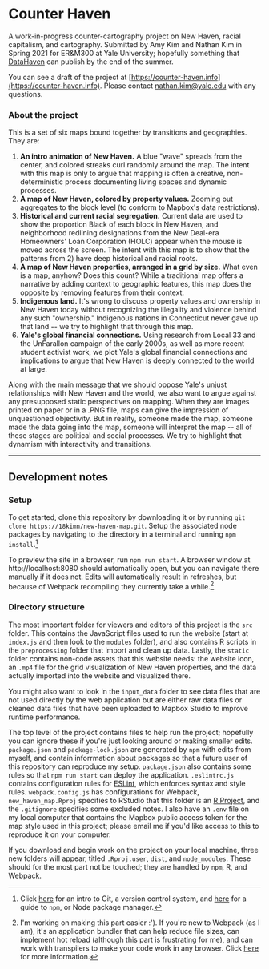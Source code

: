 # Counter Haven

A work-in-progress counter-cartography project on New Haven, racial capitalism, and cartography. Submitted by Amy Kim and Nathan Kim in Spring 2021 for ER&M300 at Yale University; hopefully something that [DataHaven](https://github.com/CT-Data-Haven) can publish by the end of the summer.

You can see a draft of the project at [https://counter-haven.info](https://counter-haven.info). Please contact [nathan.kim@yale.edu](nathan.kim@yale.edu) with any questions. 

### About the project

This is a set of six maps bound together by transitions and geographies. They are: 

1. **An intro animation of New Haven.** A blue "wave" spreads from the center, and colored streaks curl randomly around the map. The intent with this map is only to argue that mapping is often a creative, non-deterministic process documenting living spaces and dynamic processes. 
2. **A map of New Haven, colored by property values.** Zooming out aggregates to the block level (to conform to Mapbox's data restrictions). 
3. **Historical and current racial segregation.** Current data are used to show the proportion Black of each block in New Haven, and neighborhood redlining designations from the New Deal-era Homeowners' Loan Corporation (HOLC) appear when the mouse is moved across the screen. The intent with this map is to show that the patterns from 2) have deep historical and racial roots. 
4. **A map of New Haven properties, arranged in a grid by size.** What even is a map, anyhow? Does this count? While a traditional map offers a narrative by adding context to geographic features, this map does the opposite by removing features from their context. 
5. **Indigenous land.** It's wrong to discuss property values and ownership in New Haven today without recognizing the illegality and violence behind any such "ownership." Indigenous nations in Connecticut never gave up that land -- we try to highlight that through this map. 
6. **Yale's global financial connections.** Using research from Local 33 and the UnFarallon campaign of the early 2000s, as well as more recent student activist work, we plot Yale's global financial connections and implications to argue that New Haven is deeply connected to the world at large. 

Along with the main message that we should oppose Yale's unjust relationships with New Haven and the world, we also want to argue against any presupposed static perspectives on mapping. When they are images printed on paper or in a .PNG file, maps can give the impression of unquestioned objectivity. But in reality, someone made the map, someone made the data going into the map, someone will interpret the map -- all of these stages are political and social processes. We try to highlight that dynamism with interactivity and transitions. 

____

## Development notes

### Setup

To get started, clone this repository by downloading it or by running `git clone https://18kimn/new-haven-map.git`. Setup the associated node packages by navigating to the directory in a terminal and running `npm install`.[^1] 

To preview the site in a browser, run `npm run start`. A browser window at http://localhost:8080 should automatically open, but you can navigate there manually if it does not. Edits will automatically result in refreshes, but because of Webpack recompiling they currently take a while.[^2] 

### Directory structure

The most important folder for viewers and editors of this project is the `src` folder. This contains the JavaScript files used to run the website (start at `index.js` and then look to the `modules` folder), and also contains R scripts in the `preprocessing` folder that import and clean up data. Lastly, the `static` folder contains non-code assets that this website needs: the website icon, an `.mp4` file for the grid visualization of New Haven properties, and the data actually imported into the website and visualized there. 

You might also want to look in the `input_data` folder to see data files that are not used directly by the web application but are either raw data files or cleaned data files that have been uploaded to Mapbox Studio to improve runtime performance. 

The top level of the project contains files to help run the project; hopefully you can ignore these if you're just looking around or making smaller edits. `package.json` and `package-lock.json` are generated by `npm` with edits from myself, and contain inforrmation about packages so that a future user of this repository can reproduce my setup. `package.json` also contains some rules so that `npm run start` can deploy the application. `.eslintrc.js` contains configuration rules for [ESLint](https://eslint.org/), which enforces syntax and style rules. `webpack.config.js` has configurations for Webpack, `new_haven_map.Rproj` specifies to RStudio that this folder is an [R Project](https://support.rstudio.com/hc/en-us/articles/200526207-Using-Projects), and the `.gitignore` specifies some excluded notes. I also have an `.env` file on my local computer that contains the Mapbox public access token for the map style used in this project; please email me if you'd like access to this to reproduce it on your computer.  

If you download and begin work on the project on your local machine, three new folders will appear, titled `.Rproj.user`, `dist`, and `node_modules`. These should for the most part not be touched; they are handled by `npm`, R, and Webpack. 


[^1]: Click [here](https://www.earthdatascience.org/workshops/intro-version-control-git/basic-git-commands/) for an intro to Git, a version control system, and [here](http://nodesource.com/blog/an-absolute-beginners-guide-to-using-npm/) for a guide to `npm`, or Node package manager. 

[^2]: I'm working on making this part easier :'). If you're new to Webpack (as I am), it's an application bundler that can help reduce file sizes, can implement hot reload (although this part is frustrating for me), and can work with transpilers to make your code work in any browser. Click [here](https://www.smashingmagazine.com/2017/02/a-detailed-introduction-to-webpack/) for more information. 